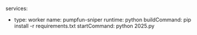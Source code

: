 services:
  - type: worker
    name: pumpfun-sniper
    runtime: python
    buildCommand: pip install -r requirements.txt
    startCommand: python 2025.py